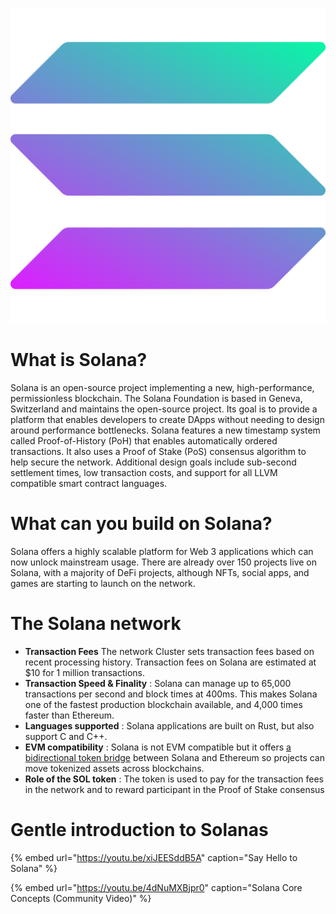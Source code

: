 
![](../../../.gitbook/assets/solana%20%282%29%20%282%29%20%282%29%20%282%29%20%281%29%20%282%29%20%282%29%20%282%29%20%282%29%20%282%29%20%281%29%20%281%29.png) 

# What is Solana?

Solana is an open-source project implementing a new, high-performance, permissionless blockchain. The Solana Foundation is based in Geneva, Switzerland and maintains the open-source project. Its goal is to provide a platform that enables developers to create DApps without needing to design around performance bottlenecks. Solana features a new timestamp system called Proof-of-History (PoH) that enables automatically ordered transactions. It also uses a Proof of Stake (PoS) consensus algorithm to help secure the network. Additional design goals include sub-second settlement times, low transaction costs, and support for all LLVM compatible smart contract languages.

# **What can you build on Solana?**

Solana offers a highly scalable platform for Web 3 applications which can now unlock mainstream usage. There are already over 150 projects live on Solana, with a majority of DeFi projects, although NFTs, social apps, and games are starting to launch on the network.

# **The Solana network**

* **Transaction Fees** The network Cluster sets transaction fees based on recent processing history. Transaction fees on Solana are estimated at $10 for 1 million transactions.
* **Transaction Speed & Finality** : Solana can manage up to 65,000 transactions per second and block times at 400ms. This makes Solana one of the fastest production blockchain available, and 4,000 times faster than Ethereum.
* **Languages supported** : Solana applications are built on Rust, but also support C and C++.
* **EVM compatibility** : Solana is not EVM compatible but it offers [a bidirectional token bridge](https://solana.com/wormhole) between Solana and Ethereum so projects can move tokenized assets across blockchains.
* **Role of the SOL token** : The token is used to pay for the transaction fees in the network and to reward participant in the Proof of Stake consensus 


# Gentle introduction to Solanas

{% embed url="https://youtu.be/xiJEESddB5A" caption="Say Hello to Solana" %}

{% embed url="https://youtu.be/4dNuMXBjpr0" caption="Solana Core Concepts (Community Video)" %}

